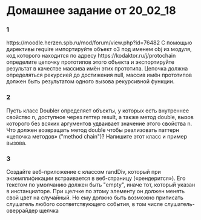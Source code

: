 # Домашнее задание от 20_02_18

<h3>1</h3>
<p>https://moodle.herzen.spb.ru/mod/forum/view.php?id=76482
С	помощью	директивы	require	импортируйте	объект	o3	под	именем	obj	из	модуля,	код	
которого	находится	по	адресу	https://kodaktor.ru/j/protochain	определите	цепочку	
прототипов	этого	объекта	и	экспортируйте	результат	в	качестве	массива	имён	этих	
прототипа.	Цепочка	должна	определяться	рекурсией	до	достижения	null,	массив	имён	
прототипов	должен	быть	результатом	одного	вызова	рекурсивной	функции.<p>

<h3>2</h3><p>
Пусть	класс	Doubler определяет	объекты,	у	которых	есть	внутреннее	свойство	n,	доступное	
через	геттер	result,	а	также метод	double,	вызов	которого	без	всяких	аргументов	удваивает	
значение	 этого	 свойства	 n.	 Что	 должен	 возвращать	 метод	 double чтобы	 реализовать	
паттерн	«цепочка	методов»	("method	chain")?	Напишите	этот	класс	и	пример	вызова.</p>

<h3>3</h3>
<p>Создайте	веб-приложение	с	классом	randDiv,	который	при	экземплификации	встраивается	
в	веб-страницу	(«рендерится»).	Его	текстом	по	умолчанию	должен	быть	"empty",	иначе	тот,	
который	указан	в	инстанциаторе.	При	щелчке	по	этому	элементу	он	должен	менять	свой	
цвет	 на	 случайный.	 Но	 ему	 должно	 быть	 возможно	 приписать	 слушатель	 любого	
соответствующего	события,	в	том	числе	слушатель-оверрайдер	щелчка</p>

